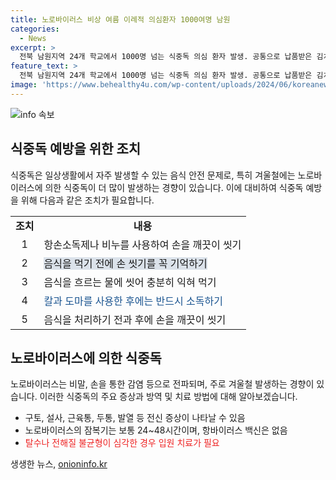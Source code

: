 ```yaml
---
title: 노로바이러스 비상 여름 이례적 의심환자 1000여명 남원
categories:
  - News
excerpt: >
  전북 남원지역 24개 학교에서 1000명 넘는 식중독 의심 환자 발생. 공통으로 납품받은 김치에서 노로바이러스 검출. 노로바이러스는 저온에서도 견디며 겨울철 주로 발생. 증상은 구토, 설사, 근육통, 두통, 발열 등. 잠복기는 24~48시간. 항바이러스 백신 없어, 심한 탈수나 불균형 시 입원 치료 필요. 보건당국, 손 씻기 및 개인위생 수칙, 충분히 익힌 음식 섭취, 칼이나 도마 소독 권고.
feature_text: >
  전북 남원지역 24개 학교에서 1000명 넘는 식중독 의심 환자 발생. 공통으로 납품받은 김치에서 노로바이러스 검출. 노로바이러스는 저온에서도 견디며 겨울철 주로 발생. 증상은 구토, 설사, 근육통, 두통, 발열 등. 잠복기는 24~48시간. 항바이러스 백신 없어, 심한 탈수나 불균형 시 입원 치료 필요. 보건당국, 손 씻기 및 개인위생 수칙, 충분히 익힌 음식 섭취, 칼이나 도마 소독 권고.
image: 'https://www.behealthy4u.com/wp-content/uploads/2024/06/koreanews.jpg'
---
```


<p><img src="https://www.behealthy4u.com/wp-content/uploads/2024/06/koreanews.jpg" alt="info 속보" /></p>

<h2 data-ke-size="size26">식중독 예방을 위한 조치</h2>

<p data-ke-size="size16">식중독은 일상생활에서 자주 발생할 수 있는 음식 안전 문제로, 특히 겨울철에는 노로바이러스에 의한 식중독이 더 많이 발생하는 경향이 있습니다. 이에 대비하여 식중독 예방을 위해 다음과 같은 조치가 필요합니다.</p>

<table>
  <tbody>
    <tr>
      <td style="text-align: center; height: 17px;"><b>조치</b></td>
      <td style="text-align: center; height: 17px;"><b>내용</b></td>
    </tr>
    <tr>
      <td style="text-align: center; height: 17px;">1</td>
      <td>항손소독제나 비누를 사용하여 손을 깨끗이 씻기</td>
    </tr>
    <tr>
      <td style="text-align: center; height: 17px;">2</td>
      <td><span style="background-color: #21538527;">음식을 먹기 전에 손 씻기를 꼭 기억하기</span></td>
    </tr>
    <tr>
      <td style="text-align: center; height: 17px;">3</td>
      <td>음식을 흐르는 물에 씻어 충분히 익혀 먹기</td>
    </tr>
    <tr>
      <td style="text-align: center; height: 17px;">4</td>
      <td><span style="color: #1a5490;">칼과 도마를 사용한 후에는 반드시 소독하기</span></td>
    </tr>
    <tr>
      <td style="text-align: center; height: 17px;">5</td>
      <td>음식을 처리하기 전과 후에 손을 깨끗이 씻기</td>
    </tr>
  </tbody>
</table>

<h2 data-ke-size="size26">노로바이러스에 의한 식중독</h2>

<p data-ke-size="size16">노로바이러스는 비말, 손을 통한 감염 등으로 전파되며, 주로 겨울철 발생하는 경향이 있습니다. 이러한 식중독의 주요 증상과 방역 및 치료 방법에 대해 알아보겠습니다.</p>

<ul>
  <li>구토, 설사, 근육통, 두통, 발열 등 전신 증상이 나타날 수 있음</li>
  <li>노로바이러스의 잠복기는 보통 24~48시간이며, 항바이러스 백신은 없음</li>
  <li><span style="color: #ee2323;">탈수나 전해질 불균형이 심각한 경우 입원 치료가 필요</span></li>
</ul>
생생한 뉴스, <a href="https://onioninfo.kr" rel="dofollow">onioninfo.kr</a>


